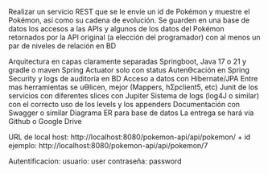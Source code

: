 Realizar un servicio REST que se le envíe un id de Pokémon y muestre el Pokémon, así como su
cadena de evolución. Se guarden en una base de datos los accesos a las APIs y algunos de los datos
del Pokémon retornados por la API original (a elección del programador) con al menos un par de
niveles de relación en BD

Arquitectura en capas claramente separadas
Springboot, Java 17 o 21 y gradle o maven
Spring Actuator solo con status
AutenƟcación en Spring Security y logs de auditoría en BD
Acceso a datos con Hibernate/JPA
Entre mas herramientas se uƟlicen, mejor (Mappers, hƩpclient5, etc)
Junit de los servicios con diferentes slices con Jupiter
Sistema de logs (log4J o similar) con el correcto uso de los levels y los appenders
Documentación con Swagger o similar
Diagrama ER para base de datos
La entrega se hará vía Github o Google Drive

URL de local host:
http://localhost:8080/pokemon-api/api/pokemon/ + id 
ejemplo: http://localhost:8080/pokemon-api/api/pokemon/7

Autentificacion:
usuario: user
contraseña: password
